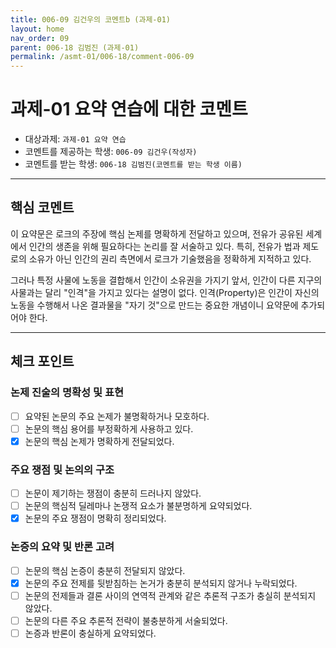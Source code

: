 ```yaml
---
title: 006-09 김건우의 코멘트b (과제-01) 
layout: home
nav_order: 09
parent: 006-18 김범진 (과제-01)
permalink: /asmt-01/006-18/comment-006-09
---
```


# 과제-01 요약 연습에 대한 코멘트

- 대상과제: `과제-01 요약 연습`
- 코멘트를 제공하는 학생: `006-09 김건우(작성자)` 
- 코멘트를 받는 학생: `006-18 김범진(코멘트를 받는 학생 이름)` 

---

## 핵심 코멘트

이 요약문은 로크의 주장에 핵심 논제를 명확하게 전달하고 있으며, 전유가 공유된 세계에서 인간의 생존을 위해 필요하다는 논리를 잘 서술하고 있다. 특히, 전유가 법과 제도로의 소유가 아닌 인간의 권리 측면에서 로크가 기술했음을 정확하게 지적하고 있다. 

그러나 특정 사물에 노동을 결합해서 인간이 소유권을 가지기 앞서, 인간이 다른 지구의 사물과는 달리 "인격"을 가지고 있다는 설명이 없다. 인격(Property)은  인간이 자신의 노동을 수행해서 나온 결과물을 "자기 것"으로 만드는 중요한 개념이니 요약문에 추가되어야 한다.

---

## 체크 포인트

### 논제 진술의 명확성 및 표현  
- [ ] 요약된 논문의 주요 논제가 불명확하거나 모호하다.  
- [ ] 논문의 핵심 용어를 부정확하게 사용하고 있다.  
- [x] 논문의 핵심 논제가 명확하게 전달되었다.  

### 주요 쟁점 및 논의의 구조  
- [ ] 논문이 제기하는 쟁점이 충분히 드러나지 않았다.  
- [ ] 논문의 핵심적 딜레마나 논쟁적 요소가 불분명하게 요약되었다.  
- [x] 논문의 주요 쟁점이 명확히 정리되었다.  

### 논증의 요약 및 반론 고려  
- [ ] 논문의 핵심 논증이 충분히 전달되지 않았다.  
- [x] 논문의 주요 전제를 뒷받침하는 논거가 충분히 분석되지 않거나 누락되었다.  
- [ ] 논문의 전제들과 결론 사이의 연역적 관계와 같은 추론적 구조가 충실히 분석되지 않았다.  
- [ ] 논문의 다른 주요 추론적 전략이 불충분하게 서술되었다.
- [ ] 논증과 반론이 충실하게 요약되었다. 